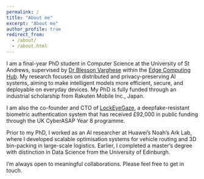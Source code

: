 ```yaml
---
permalink: /
title: "About me"
excerpt: "About me"
author_profile: true
redirect_from: 
  - /about/
  - /about.html
---
```


I am a final-year PhD student in Computer Science at the University of St Andrews, supervised by [Dr Blesson Varghese](https://www.blessonv.com/) within the [Edge Computing Hub](https://edgehub.co.uk/). My research focuses on distributed and privacy-preserving AI systems, aiming to make intelligent models more efficient, secure, and deployable on everyday devices. My PhD is fully funded through an industrial scholarship from Rakuten Mobile Inc., Japan.

I am also the co-founder and CTO of [LockEyeGaze](https://www.lockeyegaze.com/home), a deepfake-resistant biometric authentication system that has received £92,000 in public funding through the UK CyberASAP Year 8 programme.

Prior to my PhD, I worked as an AI researcher at Huawei’s Noah’s Ark Lab, where I developed scalable optimisation systems for vehicle routing and 3D bin-packing in large-scale logistics. Earlier, I completed a master’s degree with distinction in Data Science from the University of Edinburgh.

I’m always open to meaningful collaborations. Please feel free to get in touch.